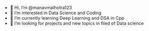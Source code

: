 - 👋 Hi, I’m @manavmalhotra123
- 👀 I’m interested in Data Science and Coding 
- 🌱 I’m currently learning Deep Learning and DSA in Cpp 
- 💞️ I’m looking for projects and new topics in filed of Data science


<!---
manavmalhotra123/manavmalhotra123 is a ✨ special ✨ repository because its `README.md` (this file) appears on your GitHub profile.
You can click the Preview link to take a look at your changes.
--->
